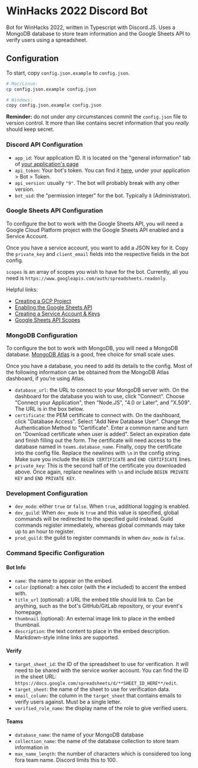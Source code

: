 # WinHacks 2022 Discord Bot

Bot for WinHacks 2022, written in Typescript with Discord.JS. Uses a MongoDB database to store team information and the Google Sheets API to verify users using a spreadsheet.

## Configuration

To start, copy `config.json.example` to `config.json`.

```bash
# Mac/Linux: 
cp config.json.example config.json

# Windows: 
copy config.json.example config.json
```

**Reminder:** do not under *any* circumstances commit the `config.json` file to version control. It more than like contains secret information that you *really* should keep secret.

### Discord API Configuration
 - `app_id`: Your application ID. It is located on the "general information" tab of [your application's page](https://discord.com/developers/applications)
 - `api_token`: Your bot's token. You can find it [here](https://discord.com/developers/applications), under your application > Bot > Token.
 - `api_version`: usually `"9"`. The bot will probably break with any other version.
 - `bot_uid`: the "permission integer" for the bot. Typically `8` (Administrator).

### Google Sheets API Configuration
To configure the bot to work with the Google Sheets API, you will need a Google Cloud Platform project with the Google Sheets API enabled and a Service Account.

Once you have a service account, you want to add a JSON key for it. Copy the `private_key` and `client_email` fields into the respective fields in the bot config.

`scopes` is an array of scopes you wish to have for the bot. Currently, all you need is `https://www.googleapis.com/auth/spreadsheets.readonly`.

Helpful links: 
 - [Creating a GCP Project](https://developers.google.com/workspace/guides/create-project)
 - [Enabling the Google Sheets API](https://developers.google.com/workspace/guides/enable-apis)
 - [Creating a Service Account & Keys](https://developers.google.com/workspace/guides/create-credentials#service-account)
 - [Google Sheets API Scopes](https://developers.google.com/identity/protocols/oauth2/scopes#sheets)

### MongoDB Configuration
To configure the bot to work with MongoDB, you will need a MongoDB database. [MongoDB Atlas](https://www.mongodb.com/atlas) is a good, free choice for small scale uses.

Once you have a database, you need to add its details to the config. Most of the following information can be obtained from the MongoDB Atlas dashboard, if you're using Atlas.

- `database_url`: the URL to connect to your MongoDB server with. On the dashboard for the database you wish to use, click "Connect". Choose "Connect your Application", then "Node.JS", "4.0 or Later", and "X.509". The URL is in the box below.
- `certificate`: the PEM certificate to connect with. On the dashboard, click "Database Access". Select "Add New Database User". Change the Authentication Method to "Certificate". Enter a common name and turn on "Download certificate when user is added". Select an expiration date and finish filling out the form. The certificate will need access to the database named in `teams.database_name`. Finally, copy the certificate into the config file. Replace the newlines with `\n` in the config string. Make sure you include the `BEGIN CERTIFICATE` and `END CERTIFICATE` lines.
- `private_key`: This is the second half of the certificate you downloaded above. Once again, replace newlines with `\n` and include `BEGIN PRIVATE KEY` and `END PRIVATE KEY`.

### Development Configuration
- `dev_mode`: either `true` or `false`. When `true`, additional logging is enabled.
- `dev_guild`: When `dev_mode` is `true` and this value is specified, global commands will be redirected to the specified guild instead. Guild commands register immediately, whereas global commands may take up to an hour to register.
- `prod_guild`: the guild to register commands in when `dev_mode` is `false`.

### Command Specific Configuration

#### Bot Info
 - `name`: the name to appear on the embed.
 - `color` (optional): a hex color (with the `#` included) to accent the embed with.
 - `title_url` (optional): a URL the embed title should link to. Can be anything, such as the bot's GitHub/GitLab repository, or your event's homepage.
 - `thumbnail` (optional): An external image link to place in the embed thumbnail.
 - `description`: the text content to place in the embed description. Markdown-style inline links are supported.

#### Verify
 - `target_sheet_id`: the ID of the spreadsheet to use for verification. It will need to be shared with the service worker account. You can find the ID in the sheet URL: `https://docs.google.com/spreadsheets/d/**SHEET_ID_HERE**/edit`.
 - `target_sheet`: the name of the sheet to use for verification data.
 - `email_column`: the column in the `target_sheet` that contains emails to verify users against. Must be a single letter.
 - `verified_role_name`: the display name of the role to give verified users.

#### Teams
 - `database_name`: the name of your MongoDB database
 - `collection_name`: the name of the database collection to store team information in
 - `max_name_length`: the number of characters which is considered too long fora team name. Discord limits this to 100.
